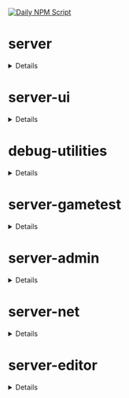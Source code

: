 [![Daily NPM Script](https://github.com/WavePlayz/minecraft-npms-auto/actions/workflows/fetch.yml/badge.svg)](https://github.com/WavePlayz/minecraft-npms-auto/actions/workflows/fetch.yml)
# server
<details>

stable
```
1.19.0
```

beta
```
2.0.0-beta.1.21.81-stable
```

preview
```
2.0.0-rc.1.21.90-preview.25
```

preview beta
```
2.1.0-beta.1.21.90-preview.25
```
</details>

# server-ui
<details>

stable
```
1.3.0
```

beta
```
2.0.0-beta.1.21.81-stable
```

preview
```
2.0.0-rc.1.21.90-preview.25
```

preview beta
```
2.1.0-beta.1.21.90-preview.25
```
</details>

# debug-utilities
<details>

stable
```
null
```

beta
```
1.0.0-beta.1.21.81-stable
```

preview
```
null
```

preview beta
```
1.0.0-beta.1.21.90-preview.25
```
</details>

# server-gametest
<details>

stable
```
0.1.0
```

beta
```
1.0.0-beta.1.21.81-stable
```

preview
```
0.1.0-rc.1.21.40-preview.20
```

preview beta
```
1.0.0-beta.1.21.90-preview.25
```
</details>

# server-admin
<details>

stable
```
1.0.0-beta.release.1.19.50
```

beta
```
1.0.0-beta.1.21.81-stable
```

preview
```
null
```

preview beta
```
1.0.0-beta.1.21.90-preview.25
```
</details>

# server-net
<details>

stable
```
1.0.0-beta.release.1.19.50
```

beta
```
1.0.0-beta.1.21.81-stable
```

preview
```
null
```

preview beta
```
1.0.0-beta.1.21.90-preview.25
```
</details>

# server-editor
<details>

stable
```
null
```

beta
```
0.1.0-beta.1.21.81-stable
```

preview
```
null
```

preview beta
```
0.1.0-beta.1.21.90-preview.25
```
</details>

